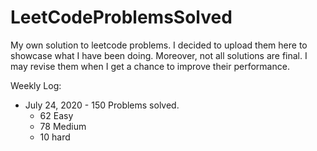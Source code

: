 # LeetCodeProblemsSolved

My own solution to leetcode problems. I decided to upload them here to showcase what I have been doing.
Moreover, not all solutions are final. I may revise them when I get a chance to improve their performance.

Weekly Log:

- July 24, 2020 - 150 Problems solved.
    * 62 Easy
    * 78 Medium
    * 10 hard
